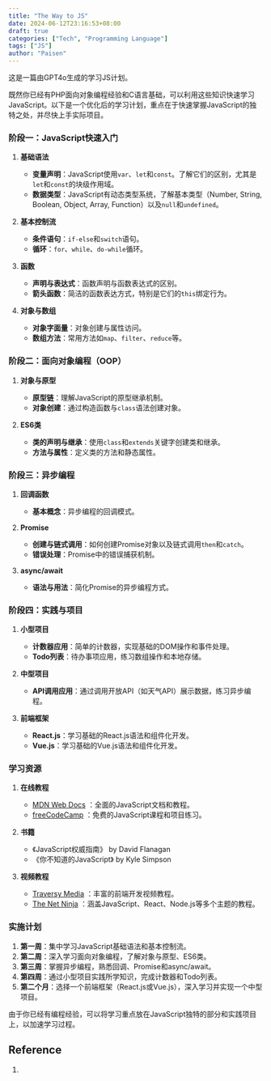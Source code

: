 ```yaml
---
title: "The Way to JS"
date: 2024-06-12T23:16:53+08:00
draft: true
categories: ["Tech", "Programming Language"]
tags: ["JS"]
author: "Paisen"
---
```


这是一篇由GPT4o生成的学习JS计划。

既然你已经有PHP面向对象编程经验和C语言基础，可以利用这些知识快速学习JavaScript。以下是一个优化后的学习计划，重点在于快速掌握JavaScript的独特之处，并尽快上手实际项目。

### 阶段一：JavaScript快速入门
1. **基础语法**
   - **变量声明**：JavaScript使用`var`、`let`和`const`。了解它们的区别，尤其是`let`和`const`的块级作用域。
   - **数据类型**：JavaScript有动态类型系统，了解基本类型（Number, String, Boolean, Object, Array, Function）以及`null`和`undefined`。

2. **基本控制流**
   - **条件语句**：`if-else`和`switch`语句。
   - **循环**：`for`、`while`、`do-while`循环。

3. **函数**
   - **声明与表达式**：函数声明与函数表达式的区别。
   - **箭头函数**：简洁的函数表达方式，特别是它们的`this`绑定行为。

4. **对象与数组**
   - **对象字面量**：对象创建与属性访问。
   - **数组方法**：常用方法如`map`、`filter`、`reduce`等。

### 阶段二：面向对象编程（OOP）
1. **对象与原型**
   - **原型链**：理解JavaScript的原型继承机制。
   - **对象创建**：通过构造函数与`class`语法创建对象。

2. **ES6类**
   - **类的声明与继承**：使用`class`和`extends`关键字创建类和继承。
   - **方法与属性**：定义类的方法和静态属性。

### 阶段三：异步编程
1. **回调函数**
   - **基本概念**：异步编程的回调模式。

2. **Promise**
   - **创建与链式调用**：如何创建Promise对象以及链式调用`then`和`catch`。
   - **错误处理**：Promise中的错误捕获机制。

3. **async/await**
   - **语法与用法**：简化Promise的异步编程方式。

### 阶段四：实践与项目
1. **小型项目**
   - **计数器应用**：简单的计数器，实现基础的DOM操作和事件处理。
   - **Todo列表**：待办事项应用，练习数组操作和本地存储。

2. **中型项目**
   - **API调用应用**：通过调用开放API（如天气API）展示数据，练习异步编程。

3. **前端框架**
   - **React.js**：学习基础的React.js语法和组件化开发。
   - **Vue.js**：学习基础的Vue.js语法和组件化开发。

### 学习资源
1. **在线教程**
   - [MDN Web Docs](https://developer.mozilla.org/zh-CN/docs/Web/JavaScript) ：全面的JavaScript文档和教程。
   - [freeCodeCamp](https://www.freecodecamp.org/) ：免费的JavaScript课程和项目练习。

2. **书籍**
   - 《JavaScript权威指南》 by David Flanagan
   - 《你不知道的JavaScript》 by Kyle Simpson

3. **视频教程**
   - [Traversy Media](https://www.youtube.com/user/TechGuyWeb) ：丰富的前端开发视频教程。
   - [The Net Ninja](https://www.youtube.com/channel/UCW5YeuERMmlnqo4oq8vwUpg) ：涵盖JavaScript、React、Node.js等多个主题的教程。

### 实施计划
1. **第一周**：集中学习JavaScript基础语法和基本控制流。
2. **第二周**：深入学习面向对象编程，了解对象与原型、ES6类。
3. **第三周**：掌握异步编程，熟悉回调、Promise和async/await。
4. **第四周**：通过小型项目实践所学知识，完成计数器和Todo列表。
5. **第二个月**：选择一个前端框架（React.js或Vue.js），深入学习并实现一个中型项目。

由于你已经有编程经验，可以将学习重点放在JavaScript独特的部分和实践项目上，以加速学习过程。

## Reference
1. []()